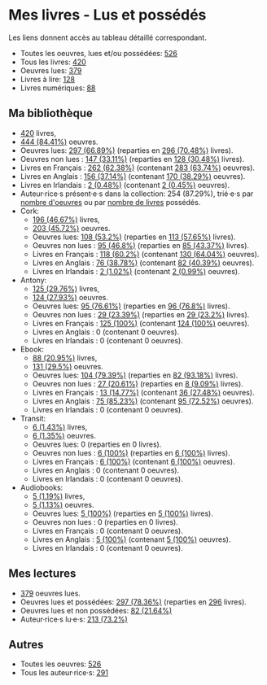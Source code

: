 # Mes livres - Lus et possédés

Les liens donnent accès au tableau détaillé correspondant.

- Toutes les oeuvres, lues et/ou possédées: [526](Lists/all_w.md)
- Tous les livres: [420](Lists/all_b.md)
- Oeuvres lues: [379](Lists/read_w.md)
- Livres à lire: [128](Lists/unread_owned_b.md)
- Livres numériques: [88](Lists/owned_ebook_b.md)

## Ma bibliothèque

- [420](Lists/owned_b.md) livres,
- [444 (84.41%)](Lists/owned_w.md) oeuvres.
- Oeuvres lues: [297 (66.89%)](Lists/read_owned_w.md) (reparties en [296 (70.48%)](Lists/read_owned_b.md) livres).
- Oeuvres non lues : [147 (33.11%)](Lists/unread_owned_w.md) (reparties en [128 (30.48%)](Lists/unread_owned_b.md) livres).
- Livres en Français : [262 (62.38%)](Lists/owned_fr_b.md) (contenant [283 (63.74%)](Lists/owned_fr_w.md) oeuvres).
- Livres en Anglais : [156 (37.14%)](Lists/owned_en_b.md) (contenant [170 (38.29%)](Lists/owned_en_w.md) oeuvres).
- Livres en Irlandais : [2 (0.48%)](Lists/owned_ga_b.md) (contenant [2 (0.45%)](Lists/owned_ga_w.md) oeuvres).
- Auteur·rice·s présent·e·s dans la collection: 254 (87.29%), trié·e·s par [nombre d'oeuvres](Lists/owned_w_a.md) ou par [nombre de livres](Lists/owned_b_a.md) possédés.
- Cork:
    - [196 (46.67%)](Lists/owned_cork_b.md) livres,
    - [203 (45.72%)](Lists/owned_cork_w.md) oeuvres.
    - Oeuvres lues: [108 (53.2%)](Lists/read_owned_cork_w.md) (reparties en [113 (57.65%)](Lists/read_owned_cork_b.md) livres).
    - Oeuvres non lues : [95 (46.8%)](Lists/unread_owned_cork_w.md) (reparties en [85 (43.37%)](Lists/unread_owned_cork_b.md) livres).
    - Livres en Français : [118 (60.2%)](Lists/owned_fr_cork_b.md) (contenant [130 (64.04%)](Lists/owned_fr_cork_w.md) oeuvres).
    - Livres en Anglais : [76 (38.78%)](Lists/owned_en_cork_b.md) (contenant [82 (40.39%)](Lists/owned_en_cork_w.md) oeuvres).
    - Livres en Irlandais : [2 (1.02%)](Lists/owned_ga_cork_b.md) (contenant [2 (0.99%)](Lists/owned_ga_cork_w.md) oeuvres).
- Antony:
    - [125 (29.76%)](Lists/owned_antony_b.md) livres,
    - [124 (27.93%)](Lists/owned_antony_w.md) oeuvres.
    - Oeuvres lues: [95 (76.61%)](Lists/read_owned_antony_w.md) (reparties en [96 (76.8%)](Lists/read_owned_antony_b.md) livres).
    - Oeuvres non lues : [29 (23.39%)](Lists/unread_owned_antony_w.md) (reparties en [29 (23.2%)](Lists/unread_owned_antony_b.md) livres).
    - Livres en Français : [125 (100%)](Lists/owned_fr_antony_b.md) (contenant [124 (100%)](Lists/owned_fr_antony_w.md) oeuvres).
    - Livres en Anglais : 0 (contenant 0 oeuvres).
    - Livres en Irlandais : 0 (contenant 0 oeuvres).
- Ebook:
    - [88 (20.95%)](Lists/owned_ebook_b.md) livres,
    - [131 (29.5%)](Lists/owned_ebook_w.md) oeuvres.
    - Oeuvres lues: [104 (79.39%)](Lists/read_owned_ebook_w.md) (reparties en [82 (93.18%)](Lists/read_owned_ebook_b.md) livres).
    - Oeuvres non lues : [27 (20.61%)](Lists/unread_owned_ebook_w.md) (reparties en [8 (9.09%)](Lists/unread_owned_ebook_b.md) livres).
    - Livres en Français : [13 (14.77%)](Lists/owned_fr_ebook_b.md) (contenant [36 (27.48%)](Lists/owned_fr_ebook_w.md) oeuvres).
    - Livres en Anglais : [75 (85.23%)](Lists/owned_en_ebook_b.md) (contenant [95 (72.52%)](Lists/owned_en_ebook_w.md) oeuvres).
    - Livres en Irlandais : 0 (contenant 0 oeuvres).
- Transit:
    - [6 (1.43%)](Lists/owned_transit_b.md) livres,
    - [6 (1.35%)](Lists/owned_transit_w.md) oeuvres.
    - Oeuvres lues: 0 (reparties en 0 livres).
    - Oeuvres non lues : [6 (100%)](Lists/unread_owned_transit_w.md) (reparties en [6 (100%)](Lists/unread_owned_transit_b.md) livres).
    - Livres en Français : [6 (100%)](Lists/owned_fr_transit_b.md) (contenant [6 (100%)](Lists/owned_fr_transit_w.md) oeuvres).
    - Livres en Anglais : 0 (contenant 0 oeuvres).
    - Livres en Irlandais : 0 (contenant 0 oeuvres).
- Audiobooks:
    - [5 (1.19%)](Lists/owned_audiobooks_b.md) livres,
    - [5 (1.13%)](Lists/owned_audiobooks_w.md) oeuvres.
    - Oeuvres lues: [5 (100%)](Lists/read_owned_audiobooks_w.md) (reparties en [5 (100%)](Lists/read_owned_audiobooks_b.md) livres).
    - Oeuvres non lues : 0 (reparties en 0 livres).
    - Livres en Français : 0 (contenant 0 oeuvres).
    - Livres en Anglais : [5 (100%)](Lists/owned_en_audiobooks_b.md) (contenant [5 (100%)](Lists/owned_en_audiobooks_w.md) oeuvres).
    - Livres en Irlandais : 0 (contenant 0 oeuvres).

## Mes lectures

- [379](Lists/read_w.md) oeuvres lues.
- Oeuvres lues et possédées: [297 (78.36%)](Lists/read_owned_w.md) (reparties en [296](Lists/read_owned_b.md) livres).
- Oeuvres lues et non possédées: [82 (21.64%)](Lists/read_not_owned_w.md)
- Auteur·rice·s lu·e·s: [213 (73.2%)](Lists/read_a.md)

## Autres

- Toutes les oeuvres: [526](Lists/all_w.md)
- Tous les auteur·rice·s: [291](Lists/all_a.md)